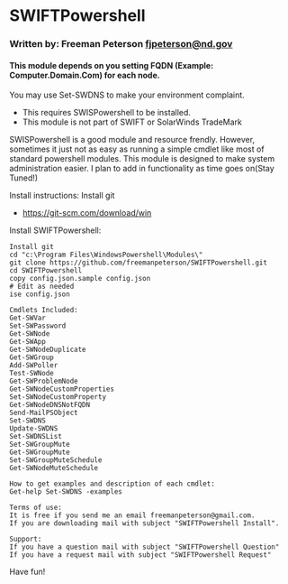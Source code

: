 
# SWIFTPowershell
### Written by:         Freeman Peterson fjpeterson@nd.gov
#### This module depends on you setting FQDN (Example: Computer.Domain.Com) for each node. 
You may use Set-SWDNS to make your environment complaint. 


+ This requires SWISPowershell to be installed.
+ This module is not part of SWIFT or SolarWinds TradeMark

SWISPowershell is a good module and resource frendly. However, sometimes it just not as easy as running a simple cmdlet like most of standard powershell modules. This module is designed to make system administration easier. 
I plan to add in functionality as time goes on(Stay Tuned!)



Install instructions:
Install git
+ https://git-scm.com/download/win

Install SWIFTPowershell:
```
Install git
cd "c:\Program Files\WindowsPowershell\Modules\"
git clone https://github.com/freemanpeterson/SWIFTPowershell.git
cd SWIFTPowershell
copy config.json.sample config.json
# Edit as needed
ise config.json 
````
```
Cmdlets Included:
Get-SWVar
Set-SWPassword
Get-SWNode
Get-SWApp
Get-SWNodeDuplicate
Get-SWGroup
Add-SWPoller
Test-SWNode
Get-SWProblemNode
Get-SWNodeCustomProperties
Set-SWNodeCustomProperty
Get-SWNodeDNSNotFQDN
Send-MailPSObject
Set-SWDNS
Update-SWDNS
Set-SWDNSList
Set-SWGroupMute
Get-SWGroupMute
Set-SWGroupMuteSchedule
Get-SWNodeMuteSchedule
```
```
How to get examples and description of each cmdlet:
Get-help Set-SWDNS -examples
```

```
Terms of use: 
It is free if you send me an email freemanpeterson@gmail.com. 
If you are downloading mail with subject "SWIFTPowershell Install".

Support:
If you have a question mail with subject "SWIFTPowershell Question"
If you have a request mail with subject "SWIFTPowershell Request"
````
Have fun!
